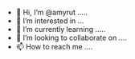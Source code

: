 - 👋 Hi, I’m @amyrut .....
- 👀 I’m interested in ...
- 🌱 I’m currently learning .....
- 💞️ I’m looking to collaborate on ....
- 📫 How to reach me ....

<!---
amyrut/amyrut is a ✨ special ✨ repository because its `README.md` (this file) appears on your GitHub profile.
You can click the Preview link to take a look at your changes.
--->
